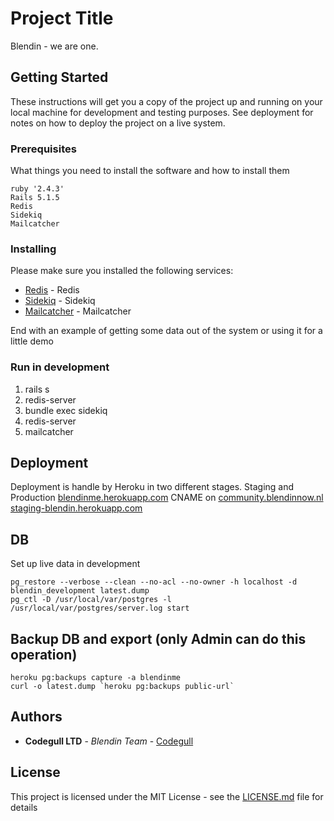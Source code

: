 # Project Title

Blendin - we are one.

## Getting Started

These instructions will get you a copy of the project up and running on your local machine for development and testing purposes. See deployment for notes on how to deploy the project on a live system.

### Prerequisites

What things you need to install the software and how to install them

```
ruby '2.4.3'  
Rails 5.1.5
Redis
Sidekiq
Mailcatcher
```

### Installing

Please make sure you installed the following services:
* [Redis](https://redis.io/topics/quickstart) - Redis
* [Sidekiq](https://github.com/mperham/sidekiq) - Sidekiq
* [Mailcatcher](https://mailcatcher.me) - Mailcatcher

End with an example of getting some data out of the system or using it for a little demo

### Run in development

1. rails s
2. redis-server
3. bundle exec sidekiq
4. redis-server
5. mailcatcher

## Deployment

Deployment is handle by Heroku in two different stages. Staging  and Production
[blendinme.herokuapp.com](https://blendinme.herokuapp.com/) CNAME on [community.blendinnow.nl](http://community.blendinnow.nl)
[staging-blendin.herokuapp.com](https://staging-blendin.herokuapp.com/)

## DB

Set up live data in development

```
pg_restore --verbose --clean --no-acl --no-owner -h localhost -d blendin_development latest.dump
pg_ctl -D /usr/local/var/postgres -l /usr/local/var/postgres/server.log start
```

## Backup DB and export (only Admin can do this operation)

```
heroku pg:backups capture -a blendinme
curl -o latest.dump `heroku pg:backups public-url`
```

## Authors

* **Codegull LTD** - *Blendin Team* - [Codegull](https://codegull.com)

## License

This project is licensed under the MIT License - see the [LICENSE.md](LICENSE.md) file for details
